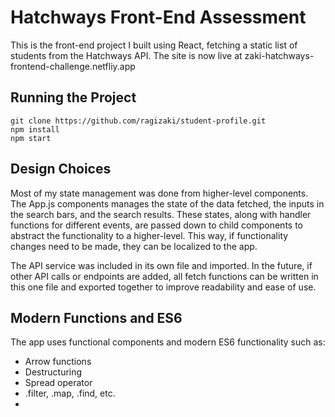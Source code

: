 # Hatchways Front-End Assessment

This is the front-end project I built using React, fetching a static list of students from the Hatchways API. The site is now live at zaki-hatchways-frontend-challenge.netfliy.app

## Running the Project
```git
git clone https://github.com/ragizaki/student-profile.git
npm install
npm start
```

## Design Choices

Most of my state management was done from higher-level components. The App.js components manages the state of the data fetched, the inputs in the search bars, and the search results. These states, along with handler functions for different events, are passed down to child components to abstract the functionality to a higher-level. This way, if functionality changes need to be made, they can be localized to the app.

The API service was included in its own file and imported. In the future, if other API calls or endpoints are added, all fetch functions can be written in this one file and exported together to improve readability and ease of use.

## Modern Functions and ES6

The app uses functional components and modern ES6 functionality such as:

<ul>
    <li>Arrow functions</li>
    <li>Destructuring</li>
    <li>Spread operator</li>
    <li>.filter, .map, .find, etc.<li>
</ul>
